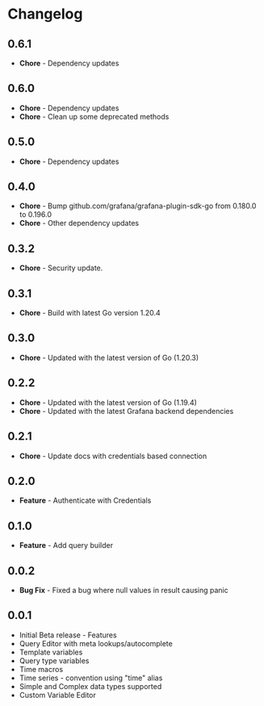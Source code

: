 # Changelog

## 0.6.1

- **Chore** - Dependency updates
  
## 0.6.0

- **Chore** - Dependency updates
- **Chore** - Clean up some deprecated methods
  
## 0.5.0

- **Chore** - Dependency updates

## 0.4.0

- **Chore** - Bump github.com/grafana/grafana-plugin-sdk-go from 0.180.0 to 0.196.0
- **Chore** - Other dependency updates

## 0.3.2

- **Chore** - Security update.

## 0.3.1

- **Chore** - Build with latest Go version 1.20.4

## 0.3.0

- **Chore** - Updated with the latest version of Go (1.20.3)

## 0.2.2

- **Chore** - Updated with the latest version of Go (1.19.4)
- **Chore** - Updated with the latest Grafana backend dependencies

## 0.2.1

- **Chore** - Update docs with credentials based connection

## 0.2.0

- **Feature** - Authenticate with Credentials

## 0.1.0

- **Feature** - Add query builder

## 0.0.2

- **Bug Fix** - Fixed a bug where null values in result causing panic

## 0.0.1

- Initial Beta release - Features
- Query Editor with meta lookups/autocomplete
- Template variables
- Query type variables
- Time macros
- Time series - convention using "time" alias
- Simple and Complex data types supported
- Custom Variable Editor
